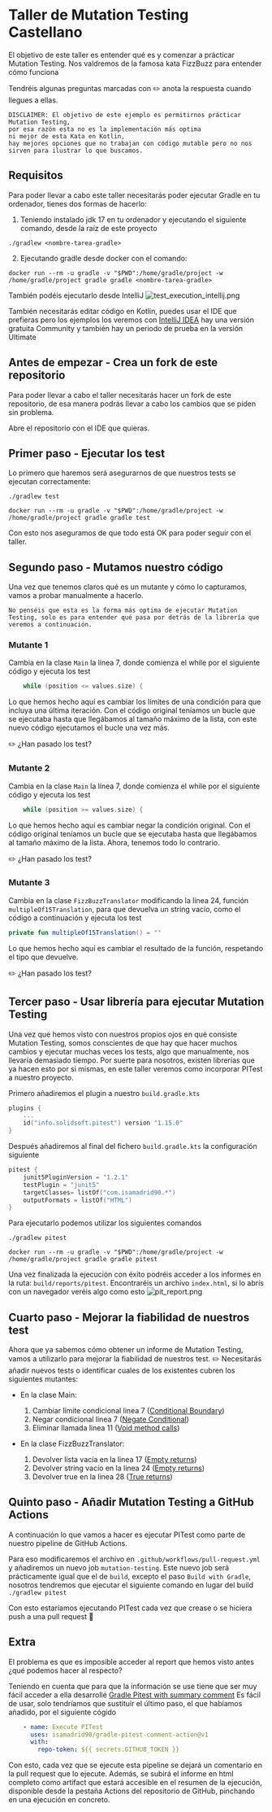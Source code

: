 # Taller de Mutation Testing Castellano

El objetivo de este taller es entender qué es y comenzar a prácticar Mutation Testing.
Nos valdremos de la famosa kata FizzBuzz para entender cómo funciona

Tendréis algunas preguntas marcadas con ✏️ anota la respuesta cuando llegues a ellas.

```
DISCLAIMER: El objetivo de este ejemplo es permitirnos prácticar Mutation Testing,
por esa razón esta no es la implementación más optima
ni mejor de esta Kata en Kotlin, 
hay mejores opciones que no trabajan con código mutable pero no nos sirven para ilustrar lo que buscamos.
```

## Requisitos
Para poder llevar a cabo este taller necesitarás poder ejecutar Gradle en tu ordenador, tienes dos formas de hacerlo:

  1. Teniendo instalado jdk 17 en tu ordenador y ejecutando el siguiente comando, desde la raíz de este proyecto

```shell
./gradlew <nombre-tarea-gradle>
```
  2. Ejecutando gradle desde docker con el comando:

```shell
docker run --rm -u gradle -v "$PWD":/home/gradle/project -w /home/gradle/project gradle gradle <nombre-tarea-gradle>
```
También podéis ejecutarlo desde IntelliJ ![test_execution_intellij.png](test_execution_intellij.png)

También necesitarás editar código en Kotlin, puedes usar el IDE que prefieras pero los ejemplos los veremos con 
[IntelliJ IDEA](https://www.jetbrains.com/es-es/idea/download/) hay una versión gratuita Community y también hay un periodo
de prueba en la versión Ultimate

## Antes de empezar - Crea un fork de este repositorio

Para poder llevar a cabo el taller necesitarás hacer un fork de este repositorio, de esa manera podrás llevar a 
cabo los cambios que se piden sin problema.

Abre el repositorio con el IDE que quieras.

## Primer paso - Ejecutar los test

Lo primero que haremos será asegurarnos de que nuestros tests se ejecutan correctamente:
```shell
./gradlew test
```
```shell
docker run --rm -u gradle -v "$PWD":/home/gradle/project -w /home/gradle/project gradle gradle test
```

Con esto nos aseguramos de que todo está OK para poder seguir con el taller.

## Segundo paso - Mutamos nuestro código

Una vez que tenemos claros qué es un mutante y cómo lo capturamos, vamos a probar manualmente a hacerlo.

```
No penséis que esta es la forma más optima de ejecutar Mutation Testing, solo es para entender qué pasa por detrás de la librería que veremos a continuación.
```

### Mutante 1

Cambia en la clase `Main` la línea 7, donde comienza el while por el siguiente código y ejecuta los test
```kotlin
    while (position <= values.size) {
```
Lo que hemos hecho aquí es cambiar los límites de una condición para que incluya una última iteración.
Con el código original teníamos un bucle que se ejecutaba hasta que llegábamos al tamaño máximo de la lista, 
con este nuevo código ejecutamos el bucle una vez más.

✏️ ¿Han pasado los test? 

### Mutante 2

Cambia en la clase `Main` la línea 7, donde comienza el while por el siguiente código y ejecuta los test
```kotlin
    while (position >= values.size) {
```
Lo que hemos hecho aquí es cambiar negar la condición original.
Con el código original teníamos un bucle que se ejecutaba hasta que llegábamos al tamaño máximo de la lista. Ahora,
tenemos todo lo contrario.

✏️ ¿Han pasado los test? 

### Mutante 3

Cambia en la clase `FizzBuzzTranslator` modificando la línea 24, función `multipleOf15Translation`, para que devuelva un string vacío, como el código a continuación y ejecuta los test

```kotlin
private fun multipleOf15Translation() = ""
```

Lo que hemos hecho aquí es cambiar el resultado de la función, respetando el tipo que devuelve.

✏️ ¿Han pasado los test? 

## Tercer paso - Usar librería para ejecutar Mutation Testing

Una vez que hemos visto con nuestros propios ojos en qué consiste Mutation Testing, somos conscientes de que hay que hacer muchos cambios y 
ejecutar muchas veces los tests, algo que manualmente, nos llevaría demasiado tiempo. Por suerte para nosotros, existen librerías que ya hacen 
esto por si mismas, en este taller veremos como incorporar PITest a nuestro proyecto.

Primero añadiremos el plugin a nuestro `build.gradle.kts`
```kotlin
plugins {
    ...
    id("info.solidsoft.pitest") version "1.15.0"
}
```
Después añadiremos al final del fichero `build.gradle.kts` la configuración siguiente

```kotlin
pitest {
    junit5PluginVersion = "1.2.1"
    testPlugin = "junit5"
    targetClasses= listOf("com.isamadrid90.*")
    outputFormats = listOf("HTML")
}
```

Para ejecutarlo podemos utilizar los siguientes comandos

```shell
./gradlew pitest
```

```shell
docker run --rm -u gradle -v "$PWD":/home/gradle/project -w /home/gradle/project gradle gradle pitest
```

Una vez finalizada la ejecución con éxito podréis acceder a los informes en la ruta: `build/reports/pitest`.
Encontraréis un archivo `index.html`, si lo abrís con un navegador veréis algo como esto
![pit_report.png](pit_report.png)

## Cuarto paso - Mejorar la fiabilidad de nuestros test

Ahora que ya sabemos cómo obtener un informe de Mutation Testing, vamos a utilizarlo para mejorar la fiabilidad de nuestros test.
✏️ Necesitarás añadir nuevos tests o identificar cuales de los existentes cubren los siguientes mutantes:

* En la clase Main:
  1. Cambiar límite condicional linea 7 ([Conditional Boundary](https://pitest.org/quickstart/mutators/#CONDITIONALS_BOUNDARY))
  2. Negar condicional linea 7 ([Negate Conditional](https://pitest.org/quickstart/mutators/#NEGATE_CONDITIONALS))
  3. Eliminar llamada linea 11 ([Void method calls](https://pitest.org/quickstart/mutators/#VOID_METHOD_CALLS))
  
* En la clase FizzBuzzTranslator:
  1. Devolver lista vacía en la linea 17 ([Empty returns](https://pitest.org/quickstart/mutators/#EMPTY_RETURNS))
  2. Devolver string vacío en la linea 24 ([Empty returns](https://pitest.org/quickstart/mutators/#EMPTY_RETURNS))
  3. Devolver true en la linea 28 ([True returns](https://pitest.org/quickstart/mutators/#TRUE_RETURNS))

## Quinto paso - Añadir Mutation Testing a GitHub Actions

A continuación lo que vamos a hacer es ejecutar PITest como parte de nuestro pipeline de GitHub Actions. 

Para eso modificaremos el archivo en `.github/workflows/pull-request.yml` y añadiremos un nuevo job `mutation-testing`.
Este nuevo job será prácticamente igual que el de `build`, excepto el paso `Build with Gradle`, nosotros tendremos que 
ejecutar el siguiente comando en lugar del build `./gradlew pitest`

Con esto estaríamos ejecutando PITest cada vez que crease o se hiciera push a una pull request 🎉

## Extra

El problema es que es imposible acceder al report que hemos visto antes ¿qué podemos hacer al respecto?

Teniendo en cuenta que para que la información se use tiene que ser muy fácil acceder a ella desarrollé [Gradle Pitest with summary comment](https://github.com/marketplace/actions/gradle-pitest-with-summary-comment)
Es fácil de usar, solo tendríamos que sustituir el último paso, el que habíamos añadido, por el siguiente cógido

```yaml
    - name: Execute PITest
      uses: isamadrid90/gradle-pitest-comment-action@v1
      with:
        repo-token: ${{ secrets.GITHUB_TOKEN }}
```
Con esto, cada vez que se ejecute esta pipeline se dejará un comentario en la pull request que lo ejecute. Además,
se subirá el informe en html completo como artifact que estará accesible en el resumen de la ejecución,
disponible desde la pestaña Actions del repositorio de GitHub, pinchando en una ejecución en concreto.

